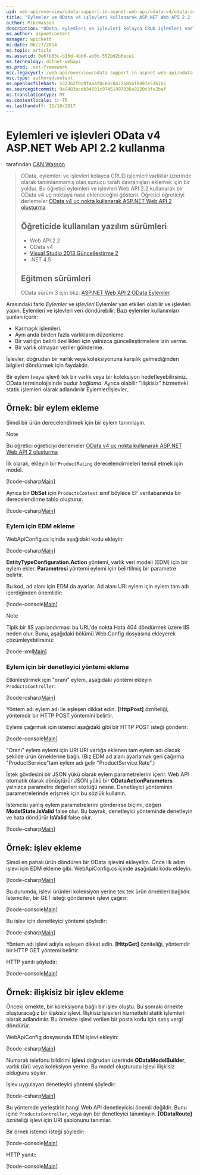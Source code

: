 ```yaml
---
uid: web-api/overview/odata-support-in-aspnet-web-api/odata-v4/odata-actions-and-functions
title: "Eylemler ve OData v4 işlevleri kullanarak ASP.NET Web API 2.2 | Microsoft Docs"
author: MikeWasson
description: "OData, eylemleri ve işlevleri kolayca CRUD işlemleri varlıklar üzerinde olarak tanımlanmamış olan sunucu tarafı davranışları eklemek için bir yoldur. Bu öğreticide gösterilmiştir nasıl..."
ms.author: aspnetcontent
manager: wpickett
ms.date: 06/27/2014
ms.topic: article
ms.assetid: 0e6fb03c-b16d-4bb0-ab0b-552bd2b6ece1
ms.technology: dotnet-webapi
ms.prod: .net-framework
msc.legacyurl: /web-api/overview/odata-support-in-aspnet-web-api/odata-v4/odata-actions-and-functions
msc.type: authoredcontent
ms.openlocfilehash: 532362f0c0faaaf0cb0c04726856f0497e5261b5
ms.sourcegitcommit: 9a9483aceb34591c97451997036a9120c3fe2baf
ms.translationtype: MT
ms.contentlocale: tr-TR
ms.lasthandoff: 11/10/2017
---
```

<a name="actions-and-functions-in-odata-v4-using-aspnet-web-api-22"></a>Eylemleri ve işlevleri OData v4 ASP.NET Web API 2.2 kullanma
====================
tarafından [CAN Wasson](https://github.com/MikeWasson)

> OData, eylemleri ve işlevleri kolayca CRUD işlemleri varlıklar üzerinde olarak tanımlanmamış olan sunucu tarafı davranışları eklemek için bir yoldur. Bu öğretici eylemleri ve işlevleri Web API 2.2 kullanarak bir OData v4 uç noktaya nasıl ekleneceğini gösterir. Öğretici öğreticiyi derlemeler [OData v4 uç nokta kullanarak ASP.NET Web API 2 oluşturma](create-an-odata-v4-endpoint.md)
> 
> ## <a name="software-versions-used-in-the-tutorial"></a>Öğreticide kullanılan yazılım sürümleri
> 
> 
> - Web API 2.2
> - OData v4
> - [Visual Studio 2013 Güncelleştirme 2](https://www.visualstudio.com/downloads/download-visual-studio-vs)
> - .NET 4.5
> 
> 
> ## <a name="tutorial-versions"></a>Eğitmen sürümleri
> 
> OData sürüm 3 için bkz: [ASP.NET Web API 2 OData Eylemler](../odata-v3/odata-actions.md).


Arasındaki farkı *Eylemler* ve *işlevleri* Eylemler yan etkileri olabilir ve işlevleri yapın. Eylemleri ve işlevleri veri döndürebilir. Bazı eylemler kullanımları şunları içerir:

- Karmaşık işlemleri.
- Aynı anda birden fazla varlıkların düzenleme.
- Bir varlığın belirli özellikleri için yalnızca güncelleştirmelere izin verme.
- Bir varlık olmayan veriler gönderme.

İşlevler, doğrudan bir varlık veya koleksiyonuna karşılık gelmediğinden bilgileri döndürmek için faydalıdır.

Bir eylem (veya işlevi) tek bir varlık veya bir koleksiyon hedefleyebilirsiniz. OData terminolojisinde budur *bağlama*. Ayrıca olabilir &quot;ilişkisiz&quot; hizmetteki statik işlemleri olarak adlandırılır Eylemler/İşlevler,.

## <a name="example-adding-an-action"></a>Örnek: bir eylem ekleme

Şimdi bir ürün derecelendirmek için bir eylem tanımlayın.

> [!NOTE]
> Bu öğretici öğreticiyi derlemeler [OData v4 uç nokta kullanarak ASP.NET Web API 2 oluşturma](create-an-odata-v4-endpoint.md)


İlk olarak, ekleyin bir `ProductRating` derecelendirmeleri temsil etmek için model.

[!code-csharp[Main](odata-actions-and-functions/samples/sample1.cs)]

Ayrıca bir **DbSet** için `ProductsContext` sınıf böylece EF veritabanında bir derecelendirme tablo oluşturur.

[!code-csharp[Main](odata-actions-and-functions/samples/sample2.cs)]

### <a name="add-the-action-to-the-edm"></a>Eylem için EDM ekleme

WebApiConfig.cs içinde aşağıdaki kodu ekleyin:

[!code-csharp[Main](odata-actions-and-functions/samples/sample3.cs)]

**EntityTypeConfiguration.Action** yöntemi, varlık veri modeli (EDM) için bir eylem ekler. **Parametresi** yöntemi eylemi için belirtilmiş bir parametre belirtir.

Bu kod, ad alanı için EDM da ayarlar. Ad alanı URI eylem için eylem tam adı içerdiğinden önemlidir:

[!code-console[Main](odata-actions-and-functions/samples/sample4.cmd)]

> [!NOTE]
> Tipik bir IIS yapılandırması bu URL'de nokta Hata 404 döndürmek üzere IIS neden olur. Bunu, aşağıdaki bölümü Web.Config dosyasına ekleyerek çözümleyebilirsiniz:

[!code-xml[Main](odata-actions-and-functions/samples/sample5.xml)]

### <a name="add-a-controller-method-for-the-action"></a>Eylem için bir denetleyici yöntemi ekleme

Etkinleştirmek için &quot;oranı&quot; eylem, aşağıdaki yöntemi ekleyin `ProductsController`:

[!code-csharp[Main](odata-actions-and-functions/samples/sample6.cs)]

Yöntem adı eylem adı ile eşleşen dikkat edin. **[HttpPost]** özniteliği, yöntemdir bir HTTP POST yöntemini belirtir.

Eylemi çağırmak için istemci aşağıdaki gibi bir HTTP POST isteği gönderir:

[!code-console[Main](odata-actions-and-functions/samples/sample7.cmd)]

&quot;Oranı&quot; eylem eylemi için URI URI varlığa eklenen tam eylem adı olacak şekilde ürün örneklerine bağlı. (Biz EDM ad alanı ayarlamak geri çağırma &quot;ProductService&quot;tam eylem adı gelir &quot;ProductService.Rate&quot;.)

İstek gövdesini bir JSON yükü olarak eylem parametrelerini içerir. Web API otomatik olarak dönüştürür JSON yükü bir **ODataActionParameters** yalnızca parametre değerleri sözlüğü nesne. Denetleyici yönteminin parametrelerinde erişmek için bu sözlük kullanın.

İstemcisi yanlış eylem parametrelerini gönderirse biçimi, değeri **ModelState.IsValid** false olur. Bu bayrak, denetleyici yönteminde denetleyin ve hata döndürür **IsValid** false olur.

[!code-csharp[Main](odata-actions-and-functions/samples/sample8.cs)]

## <a name="example-adding-a-function"></a>Örnek: işlev ekleme

Şimdi en pahalı ürün döndüren bir OData işlevini ekleyelim. Önce ilk adım işlevi için EDM ekleme gibi. WebApiConfig.cs içinde aşağıdaki kodu ekleyin.

[!code-csharp[Main](odata-actions-and-functions/samples/sample9.cs)]

Bu durumda, işlevi ürünleri koleksiyon yerine tek tek ürün örnekleri bağlıdır. İstemciler, bir GET isteği göndererek işlevi çağırır:

[!code-console[Main](odata-actions-and-functions/samples/sample10.cmd)]

Bu işlev için denetleyici yöntemi şöyledir:

[!code-csharp[Main](odata-actions-and-functions/samples/sample11.cs)]

Yöntem adı işlevi adıyla eşleşen dikkat edin. **[HttpGet]** özniteliği, yöntemdir bir HTTP GET yöntemi belirtir.

HTTP yanıtı şöyledir:

[!code-console[Main](odata-actions-and-functions/samples/sample12.cmd)]

## <a name="example-adding-an-unbound-function"></a>Örnek: ilişkisiz bir işlev ekleme

Önceki örnekte, bir koleksiyona bağlı bir işlev oluştu. Bu sonraki örnekte oluşturacağız bir *ilişkisiz* işlevi. İlişkisiz işlevleri hizmetteki statik işlemleri olarak adlandırılır. Bu örnekte işlevi verilen bir posta kodu için satış vergi döndürür.

WebApiConfig dosyasında EDM işlevi ekleyin:

[!code-csharp[Main](odata-actions-and-functions/samples/sample13.cs)]

Numaralı telefonu bildirimi **işlevi** doğrudan üzerinde **ODataModelBuilder**, varlık türü veya koleksiyon yerine. Bu model oluşturucu işlevi ilişkisiz olduğunu söyler.

İşlev uygulayan denetleyici yöntemi şöyledir:

[!code-csharp[Main](odata-actions-and-functions/samples/sample14.cs)]

Bu yöntemde yerleştirin hangi Web API denetleyicisi önemli değildir. Bunu içine `ProductsController`, veya ayrı bir denetleyici tanımlayın. **[ODataRoute]** özniteliği işlevi için URI şablonunu tanımlar.

Bir örnek istemci isteği şöyledir:

[!code-console[Main](odata-actions-and-functions/samples/sample15.cmd)]

HTTP yanıtı:

[!code-console[Main](odata-actions-and-functions/samples/sample16.cmd)]
